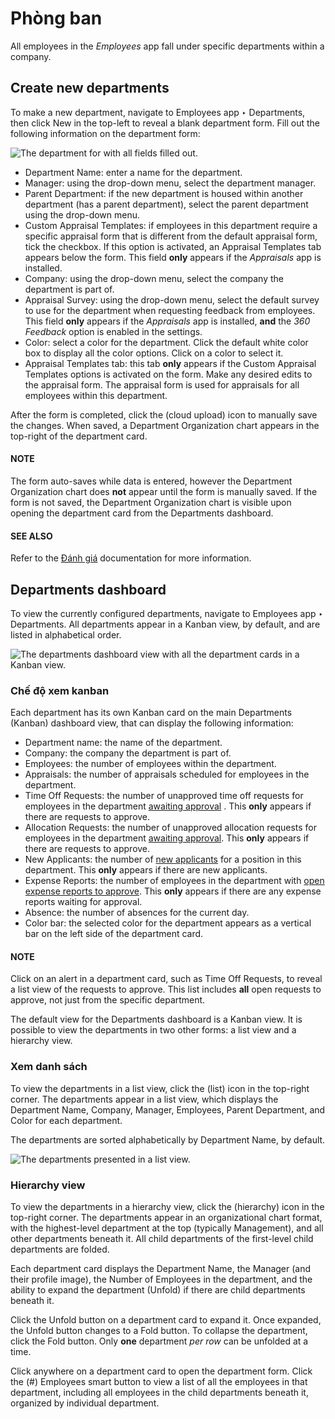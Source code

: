 # Phòng ban

All employees in the *Employees* app fall under specific departments within a company.

## Create new departments

To make a new department, navigate to Employees app ‣ Departments, then click
New in the top-left to reveal a blank department form. Fill out the following
information on the department form:

![The department for with all fields filled out.](applications/hr/employees/departments/department-form.png)
- Department Name: enter a name for the department.
- Manager: using the drop-down menu, select the department manager.
- Parent Department: if the new department is housed within another department (has a
  parent department), select the parent department using the drop-down menu.
- Custom Appraisal Templates: if employees in this department require a specific
  appraisal form that is different from the default appraisal form, tick the checkbox. If this
  option is activated, an Appraisal Templates tab appears below the form. This field
  **only** appears if the *Appraisals* app is installed.
- Company: using the drop-down menu, select the company the department is part of.
- Appraisal Survey: using the drop-down menu, select the default survey to use for the
  department when requesting feedback from employees. This field **only** appears if the
  *Appraisals* app is installed, **and** the *360 Feedback* option is enabled in the settings.
- Color: select a color for the department. Click the default white color box to display
  all the color options. Click on a color to select it.
- Appraisal Templates tab: this tab **only** appears if the Custom Appraisal
  Templates options is activated on the form. Make any desired edits to the appraisal form. The
  appraisal form is used for appraisals for all employees within this department.

After the form is completed, click the <i class="fa fa-cloud-upload"></i> (cloud upload) icon to
manually save the changes. When saved, a Department Organization chart appears in the
top-right of the department card.

#### NOTE
The form auto-saves while data is entered, however the Department Organization chart
does **not** appear until the form is manually saved. If the form is not saved, the
Department Organization chart is visible upon opening the department card from the
Departments dashboard.

#### SEE ALSO
Refer to the [Đánh giá](../appraisals.md) documentation for more information.

## Departments dashboard

To view the currently configured departments, navigate to Employees app ‣
Departments. All departments appear in a Kanban view, by default, and are listed in alphabetical
order.

![The departments dashboard view with all the department cards in a Kanban view.](applications/hr/employees/departments/departments.png)

### Chế độ xem kanban

Each department has its own Kanban card on the main Departments <i class="oi oi-view-kanban"></i>
(Kanban) dashboard view, that can display the following information:

- Department name: the name of the department.
- Company: the company the department is part of.
- Employees: the number of employees within the department.
- Appraisals: the number of appraisals scheduled for employees in the department.
- Time Off Requests: the number of unapproved time off requests for employees in the
  department [awaiting approval](../time_off/management.md#time-off-manage-time-off) . This **only** appears if there
  are requests to approve.
- Allocation Requests: the number of unapproved allocation requests for employees in the
  department [awaiting approval](../time_off/management.md#time-off-manage-allocations). This **only** appears if there
  are requests to approve.
- New Applicants: the number of [new applicants](../recruitment/recruitment-flow.md#recruitment-new) for a position
  in this department. This **only** appears if there are new applicants.
- Expense Reports: the number of employees in the department with [open expense
  reports to approve](../../finance/expenses/approve_expenses.md). This **only** appears if there are
  any expense reports waiting for approval.
- Absence: the number of absences for the current day.
- Color bar: the selected color for the department appears as a vertical bar on the left side of the
  department card.

#### NOTE
Click on an alert in a department card, such as Time Off Requests, to reveal a list
view of the requests to approve. This list includes **all** open requests to approve, not just
from the specific department.

The default view for the Departments dashboard is a Kanban view. It is possible to view
the departments in two other forms: a list view and a hierarchy view.

### Xem danh sách

To view the departments in a list view, click the <i class="fa fa-align-justify"></i> (list) icon
in the top-right corner. The departments appear in a list view, which displays the
Department Name, Company, Manager, Employees,
Parent Department, and Color for each department.

The departments are sorted alphabetically by Department Name, by default.

![The departments presented in a list view.](applications/hr/employees/departments/list.png)

### Hierarchy view

To view the departments in a hierarchy view, click the <i class="fa fa-share-alt fa-rotate-90"></i>
(hierarchy) icon in the top-right corner. The departments appear in an organizational
chart format, with the highest-level department at the top (typically Management), and
all other departments beneath it. All child departments of the first-level child departments are
folded.

Each department card displays the Department Name, the Manager (and their
profile image), the Number of Employees in the department, and the ability to expand the
department (Unfold) if there are child departments beneath it.

Click the Unfold button on a department card to expand it. Once expanded, the
Unfold button changes to a Fold button. To collapse the department, click
the Fold button. Only **one** department *per row* can be unfolded at a time.

Click anywhere on a department card to open the department form. Click the (#) Employees
smart button to view a list of all the employees in that department, including all employees in the
child departments beneath it, organized by individual department.
